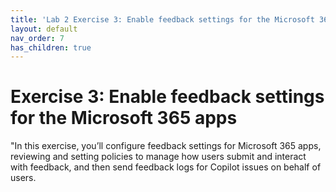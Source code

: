 ```yaml
---
title: 'Lab 2 Exercise 3: Enable feedback settings for the Microsoft 365 apps'
layout: default
nav_order: 7
has_children: true
---
```


# Exercise 3: Enable feedback settings for the Microsoft 365 apps

"In this exercise, you’ll configure feedback settings for Microsoft 365 apps, reviewing and setting policies to manage how users submit and interact with feedback, and then send feedback logs for Copilot issues on behalf of users.
